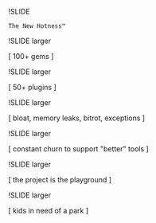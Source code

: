 
!SLIDE

    The New Hotness™ 

!SLIDE larger

[ 100+ gems ]
             
!SLIDE larger

[ 50+ plugins ]

!SLIDE larger

[ bloat, memory leaks, bitrot, exceptions ]

!SLIDE larger

[ constant churn to support "better" tools ]

!SLIDE larger

[ the project is the playground ]

!SLIDE larger

[ kids in need of a park ]

